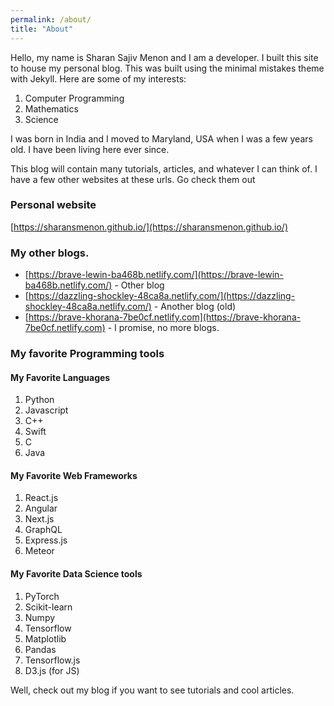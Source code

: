 ```yaml
---
permalink: /about/
title: "About"
---
```


Hello, my name is Sharan Sajiv Menon and I am a developer. I built this site to house my personal blog. This was built using the minimal mistakes theme with Jekyll. Here are some of my interests:

1. Computer Programming
2. Mathematics
3. Science

I was born in India and I moved to Maryland, USA when I was a few years old. I have been living here ever since.

This blog will contain many tutorials, articles, and whatever I can think of. I have a few other websites at these urls. Go check them out

### Personal website

[https://sharansmenon.github.io/](https://sharansmenon.github.io/)

### My other blogs.

- [https://brave-lewin-ba468b.netlify.com/](https://brave-lewin-ba468b.netlify.com/) - Other blog
- [https://dazzling-shockley-48ca8a.netlify.com/](https://dazzling-shockley-48ca8a.netlify.com/) - Another blog (old)
- [https://brave-khorana-7be0cf.netlify.com](https://brave-khorana-7be0cf.netlify.com) - I promise, no more blogs.

### My favorite Programming tools

#### My Favorite Languages

1. Python
2. Javascript
3. C++
4. Swift
5. C
6. Java


#### My Favorite Web Frameworks

1. React.js
2. Angular
3. Next.js
4. GraphQL
5. Express.js
6. Meteor

#### My Favorite Data Science tools

1. PyTorch
2. Scikit-learn
3. Numpy
4. Tensorflow
5. Matplotlib
6. Pandas
7. Tensorflow.js
8. D3.js (for JS)

Well, check out my blog if you want to see tutorials and cool articles.
